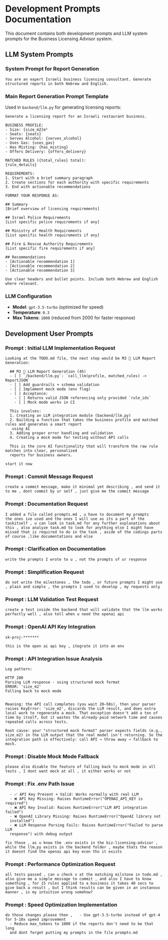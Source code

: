 # Development Prompts Documentation

This document contains both development prompts and LLM system prompts for the Business Licensing Advisor system.

## LLM System Prompts

### System Prompt for Report Generation

```
You are an expert Israeli business licensing consultant. Generate structured reports in both Hebrew and English.
```

### Main Report Generation Prompt Template

Used in `backend/llm.py` for generating licensing reports:

```
Generate a licensing report for an Israeli restaurant business.

BUSINESS PROFILE:
- Size: {size_m2}m²
- Seats: {seats}
- Serves Alcohol: {serves_alcohol}
- Uses Gas: {uses_gas}
- Has Misting: {has_misting}
- Offers Delivery: {offers_delivery}

MATCHED RULES ({total_rules} total):
{rule_details}

REQUIREMENTS:
1. Start with a brief summary paragraph
2. Create sections for each authority with specific requirements
3. End with actionable recommendations

FORMAT YOUR RESPONSE AS:

## Summary
[Brief overview of licensing requirements]

## Israel Police Requirements
[List specific police requirements if any]

## Ministry of Health Requirements
[List specific health requirements if any]

## Fire & Rescue Authority Requirements
[List specific fire requirements if any]

## Recommendations
- [Actionable recommendation 1]
- [Actionable recommendation 2]
- [Actionable recommendation 3]

Use clear headers and bullet points. Include both Hebrew and English where relevant.
```

### LLM Configuration
- **Model**: `gpt-3.5-turbo` (optimized for speed)
- **Temperature**: `0.3`
- **Max Tokens**: `1000` (reduced from 2000 for faster response)

## Development User Prompts

### Prompt : Initial LLM Implementation Request
```
Looking at the TODO.md file, the next step would be M3  LLM Report Generation:

  ## M3  LLM Report Generation (4h)
  - [ ] `/backend/llm.py`: `call_llm(profile, matched_rules) -> ReportJSON`
  - [ ] Add guardrails + schema validation
  - [ ] Implement mock mode (env flag)
  - [ ] Acceptance:
    - [ ] Returns valid JSON referencing only provided `rule_ids`
    - [ ] Mock mode works in CI

  This involves:
  1. Creating an LLM integration module (backend/llm.py)
  2. Building a function that takes the business profile and matched rules and generates a smart report
   using AI
  3. Adding proper error handling and validation   
  4. Creating a mock mode for testing without API calls

  This is the core AI functionality that will transform the raw rule matches into clear, personalized 
  reports for business owners.

start it now
```

### Prompt : Commit Message Request
```
create a commit message, make it minimal yet describing , and send it to me , dont commit by ur self , just give me the commit message
```

### Prompt : Documentation Request
```
I added a file called prompts.md , u have to document my prompts 
the ones ive used and the ones I will use as its a part of the taskitself , u can look in task.md for any further explanations about this , also analyze task.md to look for anything else I might have missed that is required to do in the task , aside of the codings parts of course ,like documentations and else
```

### Prompt : Clarification on Documentation
```
write the prompts I wrote to u , not the prompts of ur response
```

### Prompt : Simplification Request
```
do not write the milestones , the todo , or future prompts I might use , plain and simple , the prompts I used to develop , my requests only
```

### Prompt : LLM Validation Test Request
```
create a test inside the backend that will validate that the llm works perfectly well , also tell when u need the openai api
```

### Prompt : OpenAI API Key Integration
```
sk-proj-*******

this is the open ai api key , itegrate it into an env
```

### Prompt : API Integration Issue Analysis
```
Log pattern:

HTTP 200
Parsing LLM response - using structured mock format
ERROR: 'size_m2'
Falling back to mock mode


Meaning: the API call completes (you wait 20–50s), then your parser raises KeyError: 'size_m2', discards the LLM result, and does extra local work to regenerate a mock. That exception doesn't add a ton of time by itself, but it wastes the already-paid network time and causes repeated calls across tests.

Root cause: your "structured mock format" parser expects fields (e.g., size_m2) in the LLM output that the real model isn't returning. So the integration path is effectively: call API → throw away → fallback to mock.
```

### Prompt : Disable Mock Mode Fallback
```
please also disable the feature of falling back to mock mode in all tests , I dont want mock at all , it either works or not
```

### Prompt : Fix .env Path Issue
```
  - ✅ API Key Present + Valid: Works normally with real LLM
  - ❌ API Key Missing: Raises RuntimeError("OPENAI_API_KEY is required")
  - ❌ API Key Invalid: Raises RuntimeError("LLM API integration failed")
  - ❌ OpenAI Library Missing: Raises RuntimeError("OpenAI library not
  installed")
  - ❌ LLM Response Parsing Fails: Raises RuntimeError("Failed to parse LLM
  response") with debug output

fix those , as u know the .env exists in the biz-licensing-advisor , while the llm.py exists in the backend folder , maybe thats the reason it doesnt find the openai api key ecen tho it exists
```

### Prompt : Performance Optimization Request
```
all tests passed , can u check v at the matching milstone in todo.md , also give me a simple message to commit , and also I have to know something , for 15 rules applied to a business it takes 40 secs to give back a result , but I think results can be given in an instanous manner , is my intuition wrong somehow?
```

### Prompt : Speed Optimization Implementation
```
do those changes please then ,   - Use gpt-3.5-turbo instead of gpt-4 for 5-10x speed improvement
  - Reduce max_tokens to 1000 if the reports don't need to be that long
  and dont forget putting my prompts in the file prompts.md
```